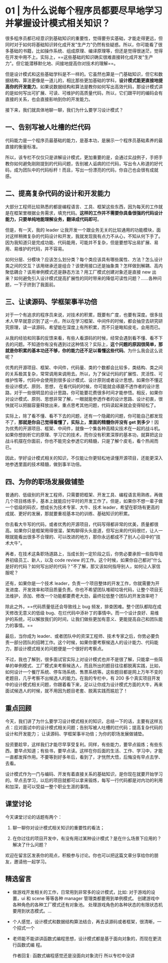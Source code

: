 # 01 \| 为什么说每个程序员都要尽早地学习并掌握设计模式相关知识？

很多程序员都已经意识到基础知识的重要性，觉得要夯实基础，才能走得更远，但同时对于如何将基础知识转化成开发"生产力"仍然有些疑惑。所以，你可能看了很多基础的书籍，比如操作系统、组成原理、编译原理等，但还是觉得很迷茫，觉得在开发中用不上。实际上，==这些基础的知识确实很难直接转化成开发"生产力"。但它能潜移默化地、间接地提高你对技术的理解==。

但是设计模式和这些基础学科是不一样的。它虽然也算是一门基础知识，但它和数据结构、算法更像是一道儿的，相比那些更加基础的学科，**设计模式能更直接地提高你的开发能力**。如果说数据结构和算法是教你如何写出高效代码，那设计模式讲的是如何写出可扩展、可读、可维护的高质量代码，所以，它们跟平时的编码会有直接的关系，也会直接影响到你的开发能力。

接下来，我们就具体地聊一聊，我们为什么要学习设计模式？

## 一、告别写被人吐槽的烂代码

代码能力是一个程序员最基础的能力，是基本功，是展示一个程序员基础素养的最直接的衡量标准。

所以，该专栏不仅仅只是讲解设计模式，更加重要的是，会通过实战例子，手把手教你如何避免刚刚提到的代码问题，告别被人诟病的烂代码，写出令人称道的好代码，成为团队中的代码标杆！而且，写出一份漂亮的代码，你自己也会很有成就感。

## 二、提高复杂代码的设计和开发能力

大部分工程师比较熟悉的都是编程语言、工具、框架这些东西，因为每天的工作就是在框架里根据业务需求，填充代码。**这样的工作并不需要你具备很强的代码设计能力，只要单纯地能理解业务，翻译成代码即可**。

但是，有一天，我的 leader 让我开发一个跟业务无关的比较通用的功能模块，面对这样稍微复杂的代码设计和开发，我就发现我有点力不从心，不知从何下手了。因为我知道只是完成功能、代码能用，可能并不复杂，但是要想写出易扩展、易用、易维护的代码，并不容易。 

如何分层、分模块？应该怎么划分类？每个类应该具有哪些属性、方法？怎么设计类之间的交互？该用继承还是组合？该使用接口还是抽象类？怎样做到解耦、高内聚低耦合？该用单例模式还是静态方法？用工厂模式创建对象还是直接 new 出来？如何避免引入设计模式提高扩展性的同时带来的降低可读性问题？......各种问题，一下子挤到了我面前。

## 三、让读源码、学框架事半功倍

对于一个有追求的程序员来说，对技术的积累，既要有广度，也要有深度。很多技术人早早就意识到了这一点，所以在学习框架、中间件的时候，都会抽空去研究研究原理，读一读源码，希望能在深度上有所积累，而不只是略知皮毛，会用而已。

从我的经验和同事的反馈来看，有些人看源码的时候，经常会遇到看不懂、看不下去的问题。不知道你有没有遇到过这种情况？实际上，**这个问题的原因很简单，那就是你积累的基本功还不够，你的能力还不足以看懂这些代码**。为什么我会这么说呢？

优秀的开源项目、框架、中间件，代码量、类的个数都会比较多，类结构、类之间的关系极其复杂，常常调用来调用去。所以，为了保证代码的扩展性、灵活性、可维护性等，代码中会使用到很多设计模式、设计原则或者设计思想。如果你不懂这些设计模式、原则、思想， 在看代码的时候，你可能就会琢磨不透作者的设计思路，对于一些很明显的设计思路，你可能要花费很多时间才能参悟。相反，如果你对设计模式、原则、思想非常了解，一眼就能参透作者的设计思路、设计初衷，很快就可以把脑容量释放出来，重点思考其他问题，代码读起来就会变得轻松了。

实际上，除了看不懂、看不下去的问题，还有一个隐藏的问题，你可能自己都发现不了，**那就是你自己觉得看懂了，实际上，里面的精髓你并没有 get 到多少**！因为优秀的开源项目、框架、中间件，就像一个集各种高精尖技术在一起的战斗机。如果你想剖析它的原理、学习它的技术，而你没有积累深厚的基本功，就算把这台战斗机摆在你面前，你也不能完全参透它的精髓，只是了解个皮毛，看个热闹而已。

因此，学好设计模式相关的知识，不仅能让你更轻松地读懂开源项目，还能更深入地参透里面的技术精髓，做到事半功倍。

## 四、为你的职场发展做铺垫

普通的、低级别的开发工程师，只需要把框架、开发工具、编程语言用熟练，再做几个项目练练手，基本上就能应付平时的开发工作了。但是，如果你不想一辈子做一个低级的码农，想成长为技术专家、大牛、技术 leader，希望在职场有更高的成就、更好的发展，那就要重视基本功的训练、基础知识的积累。

你去看大牛写的代码，或者优秀的开源项目，代码写得都非常的优美，质量都很高。如果你只是框架用得很溜，架构聊得头头是道，但写出来的代码很烂，让人一眼就能看出很多不合理的、可以改进的地方，那你永远都成不了别人心目中的"技术大牛"。 

再者，在技术这条职场道路上，当成长到一定阶段之后，你势必要承担一些指导培养初级员工、新人，以及 code review 的工作。这个时候，如果你自己都对"什么是好的代码？如何写出好的代码？"不了解，那又该如何指导别人，如何让人家信服呢？

还有，如果你是一个技术 leader，负责一个项目整体的开发工作，你就需要为开发进度、开发效率和项目质量负责。你也不希望团队堆砌垃圾代码，让整个项目无法维护，添加、修改一个功能都要费老大劲，最终拉低整个团队的开发效率吧？

除此之外，==代码质量低还会导致线上 bug 频发，排查困难。整个团队都陷在成天修改无意义的低级 bug、在烂代码中添补丁的事情中。而一个设计良好、易维护的系统，可以解放我们的时间，让我们做些更加有意义、更能提高自己和团队能力的事情。==

最后，当你成为 leader、或者团队中的资深工程师、技术专家之后，你势必要负责一部分团队的招聘工作。这个时候，如果你要考察候选人的设计能力、代码能力，那设计模式相关的问题便是一个很好的考察点。


不过，我也了解到，很多面试官实际上对设计模式也并不是很了解，只能拿一些简单的单例模式、工厂模式来考察候选人，而且所出的题目往往都脱离实践，比如，如何设计一个餐厅系统、停车场系统、售票系统等。这些题目都是网上万年不变的老题目，几乎考察不出候选人的能力。在我的专栏中，有 200 多个真实项目开发中的设计模式相关问题，你跟着看下来，足以让你成为设计模式方面的大牛，再来面试候选人的时候，就不用因为题目老套、脱离实践而尴尬了！

## 重点回顾

今天，我们讲了为什么要学习设计模式相关的知识，总结一下的话，主要有这样五点：应对面试中的设计模式相关问题；告别写被人吐槽的烂代码；提高复杂代码的设计和开发能力； 让读源码、学框架事半功倍；为你的职场发展做铺垫。

投资要趁早，这样我们才能尽早享受复利。同样，有些能力，要早点锻炼；有些东西，要早点知道；有些书，要早点读。这样在你后面的生活、工作、学习中，才能一直都发挥作用。不要等到好多年后，看到了，才恍然大悟，后悔没有早点去学、去看。

设计模式作为一门与编码、开发有着直接关系的基础知识，是你现在就要开始学习的。早点去学习，以后的项目就都可以拿来锻炼，每写一行代码都是对内功的利用和加深，是可以受益一整个职业生涯的事情。

## 课堂讨论

今天课堂讨论的话题有两个：

1.  聊一聊你对设计模式相关知识的重要性的看法；

2.  在你过往的项目开发中，有没有用过某种设计模式？是在什么场景下应用的？解决了什么问题？

欢迎在留言区发表你的观点，积极参与讨论。你也可以把这篇文章分享给你的朋友，邀请他一起学习。

##  精选留言

- 做游戏开发相关的工作，日常用到非常多的设计模式，比如:
    对于游戏的设置，ui 和 scene 等等各种 manager 管理类都要用到单例模式。
    创建游戏中各种角色的各种工厂模式还有对象池。
    处理游戏角色的各种状态的有限状态机要用到状态模式。…

- 个人感觉，设计模式和数据结构算法结合，再去读源码或者框架，很清晰，一个招式一个

- 老师能不能讲讲函数式编程思想，设计模式都是基于面向对象的，而现在更流行函数式编
    程。

    作者回复: 函数式编程感觉还是没面向对象流行 所以专栏中没讲
